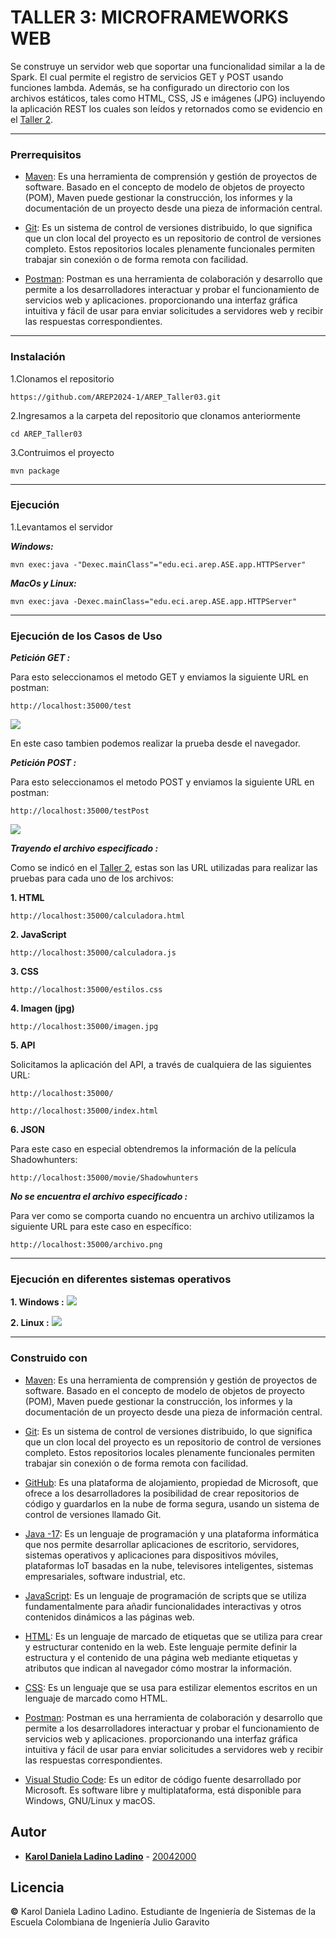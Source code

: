 # TALLER 3:  MICROFRAMEWORKS WEB

Se construye un servidor web que soportar una funcionalidad similar a la de Spark. El cual permite el registro de servicios GET y POST usando funciones lambda. Además, se ha configurado un directorio con los archivos estáticos, tales como HTML, CSS, JS e imágenes (JPG) incluyendo la aplicación REST los cuales son leídos y retornados como se evidencio en el [Taller 2](https://github.com/AREP2024-1/AREP_Taller02.git).


---
### Prerrequisitos

* [Maven](https://maven.apache.org/): Es una herramienta de comprensión y gestión de proyectos de software. Basado en el concepto de modelo de objetos de proyecto (POM), Maven puede gestionar la construcción, los informes y la documentación de un proyecto desde una pieza de información central.

* [Git](https://learn.microsoft.com/es-es/devops/develop/git/what-is-git): Es un sistema de control de versiones distribuido, lo que significa que un clon local del proyecto es un repositorio de control de versiones completo. Estos repositorios locales plenamente funcionales permiten trabajar sin conexión o de forma remota con facilidad.

* [Postman](https://formadoresit.es/que-es-postman-cuales-son-sus-principales-ventajas/): Postman es una herramienta de colaboración y desarrollo que permite a los desarrolladores interactuar y probar el funcionamiento de servicios web y aplicaciones. proporcionando una interfaz gráfica intuitiva y fácil de usar para enviar solicitudes a servidores web y recibir las respuestas correspondientes.
---

### Instalación

1.Clonamos el repositorio

```
https://github.com/AREP2024-1/AREP_Taller03.git
```

2.Ingresamos a la carpeta del repositorio que clonamos anteriormente

```
cd AREP_Taller03
```

3.Contruimos el proyecto

```
mvn package
```

---

### Ejecución

1.Levantamos el servidor

***Windows:***

```
mvn exec:java -"Dexec.mainClass"="edu.eci.arep.ASE.app.HTTPServer" 
```

***MacOs y Linux:***

```
mvn exec:java -Dexec.mainClass="edu.eci.arep.ASE.app.HTTPServer" 
```

---
### Ejecución de los Casos de Uso

***Petición GET :***

Para esto seleccionamos el metodo GET y enviamos la siguiente URL en postman:
```
http://localhost:35000/test
```
![](images/get.JPG)

En este caso tambien podemos realizar la prueba desde el navegador.

***Petición POST :***

Para esto seleccionamos el metodo POST y enviamos la siguiente URL en postman:
```
http://localhost:35000/testPost
```
![](images/post.JPG)


***Trayendo el archivo especificado :***

Como se indicó en el [Taller 2](https://github.com/AREP2024-1/AREP_Taller02.git), estas son las URL utilizadas para realizar las pruebas para cada uno de los archivos:

**1. HTML**
```
http://localhost:35000/calculadora.html 
```

**2. JavaScript**
```
http://localhost:35000/calculadora.js
```

**3. CSS**
```
http://localhost:35000/estilos.css
```

**4. Imagen (jpg)**
```
http://localhost:35000/imagen.jpg
```

**5. API**

Solicitamos la aplicación del API, a través de cualquiera de las siguientes URL:

```
http://localhost:35000/
```

```
http://localhost:35000/index.html
```

**6. JSON**

Para este caso en especial obtendremos la información de la película Shadowhunters:

```
http://localhost:35000/movie/Shadowhunters
```

***No se encuentra el archivo especificado :***

Para ver como se comporta cuando no encuentra un archivo utilizamos la siguiente URL para este caso en específico:

```
http://localhost:35000/archivo.png
```

---
### Ejecución en diferentes sistemas operativos

**1. Windows :**
![](images/windows.JPG)


**2. Linux :**
![](images/linux.jpeg)

---

### Construido con

* [Maven](https://maven.apache.org/): Es una herramienta de comprensión y gestión de proyectos de software. Basado en el concepto de modelo de objetos de proyecto (POM), Maven puede gestionar la construcción, los informes y la documentación de un proyecto desde una pieza de información central.

* [Git](https://learn.microsoft.com/es-es/devops/develop/git/what-is-git): Es un sistema de control de versiones distribuido, lo que significa que un clon local del proyecto es un repositorio de control de versiones completo. Estos repositorios locales plenamente funcionales permiten trabajar sin conexión o de forma remota con facilidad.

* [GitHub](https://platzi.com/blog/que-es-github-como-funciona/): Es una plataforma de alojamiento, propiedad de Microsoft, que ofrece a los desarrolladores la posibilidad de crear repositorios de código y guardarlos en la nube de forma segura, usando un sistema de control de versiones llamado Git.

* [Java -17](https://www.cursosaula21.com/que-es-java/): Es un lenguaje de programación y una plataforma informática que nos permite desarrollar aplicaciones de escritorio, servidores, sistemas operativos y aplicaciones para dispositivos móviles, plataformas IoT basadas en la nube, televisores inteligentes, sistemas empresariales, software industrial, etc.

* [JavaScript](https://universidadeuropea.com/blog/que-es-javascript/): Es un lenguaje de programación de scripts que se utiliza fundamentalmente para añadir funcionalidades interactivas y otros contenidos dinámicos a las páginas web.

* [HTML](https://aulacm.com/que-es/html-significado-definicion/): Es un lenguaje de marcado de etiquetas que se utiliza para crear y estructurar contenido en la web. Este lenguaje permite definir la estructura y el contenido de una página web mediante etiquetas y atributos que indican al navegador cómo mostrar la información.

* [CSS](https://www.hostinger.co/tutoriales/que-es-css): Es un lenguaje que se usa para estilizar elementos escritos en un lenguaje de marcado como HTML.

* [Postman](https://formadoresit.es/que-es-postman-cuales-son-sus-principales-ventajas/): Postman es una herramienta de colaboración y desarrollo que permite a los desarrolladores interactuar y probar el funcionamiento de servicios web y aplicaciones. proporcionando una interfaz gráfica intuitiva y fácil de usar para enviar solicitudes a servidores web y recibir las respuestas correspondientes.

* [Visual Studio Code](https://openwebinars.net/blog/que-es-visual-studio-code-y-que-ventajas-ofrece/): Es un editor de código fuente desarrollado por Microsoft. Es software libre y multiplataforma, está disponible para Windows, GNU/Linux y macOS.


## Autor

* **[Karol Daniela Ladino Ladino](https://www.linkedin.com/in/karol-daniela-ladino-ladino-55164b272/)** - [20042000](https://github.com/20042000)


## Licencia
**©** Karol Daniela Ladino Ladino. Estudiante de Ingeniería de Sistemas de la Escuela Colombiana de Ingeniería Julio Garavito

